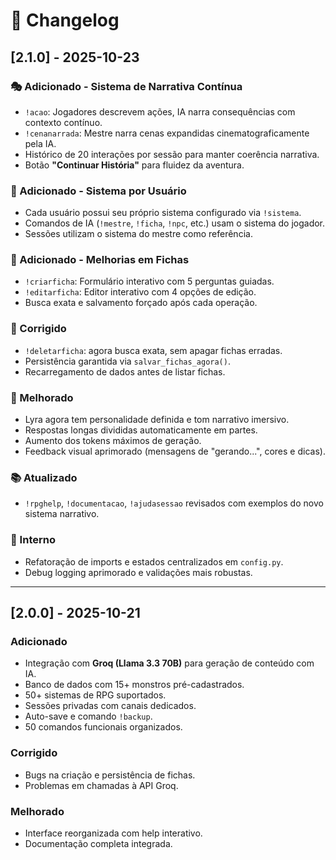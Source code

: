 # 📜 Changelog

## [2.1.0] - 2025-10-23
### 🎭 Adicionado - Sistema de Narrativa Contínua
- `!acao`: Jogadores descrevem ações, IA narra consequências com contexto contínuo.
- `!cenanarrada`: Mestre narra cenas expandidas cinematograficamente pela IA.
- Histórico de 20 interações por sessão para manter coerência narrativa.
- Botão **"Continuar História"** para fluidez da aventura.

### 👤 Adicionado - Sistema por Usuário
- Cada usuário possui seu próprio sistema configurado via `!sistema`.
- Comandos de IA (`!mestre`, `!ficha`, `!npc`, etc.) usam o sistema do jogador.
- Sessões utilizam o sistema do mestre como referência.

### 📝 Adicionado - Melhorias em Fichas
- `!criarficha`: Formulário interativo com 5 perguntas guiadas.
- `!editarficha`: Editor interativo com 4 opções de edição.
- Busca exata e salvamento forçado após cada operação.

### 🔧 Corrigido
- `!deletarficha`: agora busca exata, sem apagar fichas erradas.
- Persistência garantida via `salvar_fichas_agora()`.
- Recarregamento de dados antes de listar fichas.

### 🎨 Melhorado
- Lyra agora tem personalidade definida e tom narrativo imersivo.
- Respostas longas divididas automaticamente em partes.
- Aumento dos tokens máximos de geração.
- Feedback visual aprimorado (mensagens de "gerando...", cores e dicas).

### 📚 Atualizado
- `!rpghelp`, `!documentacao`, `!ajudasessao` revisados com exemplos do novo sistema narrativo.

### 🔧 Interno
- Refatoração de imports e estados centralizados em `config.py`.
- Debug logging aprimorado e validações mais robustas.

---

## [2.0.0] - 2025-10-21
### Adicionado
- Integração com **Groq (Llama 3.3 70B)** para geração de conteúdo com IA.
- Banco de dados com 15+ monstros pré-cadastrados.
- 50+ sistemas de RPG suportados.
- Sessões privadas com canais dedicados.
- Auto-save e comando `!backup`.
- 50 comandos funcionais organizados.

### Corrigido
- Bugs na criação e persistência de fichas.
- Problemas em chamadas à API Groq.

### Melhorado
- Interface reorganizada com help interativo.
- Documentação completa integrada.
